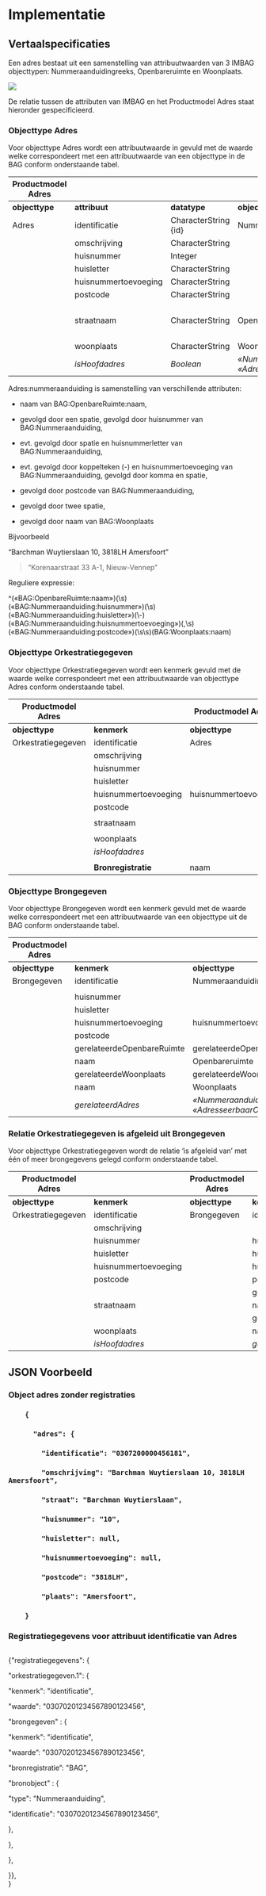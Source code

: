 Implementatie
=============

Vertaalspecificaties
--------------------

Een adres bestaat uit een samenstelling van attribuutwaarden van 3 IMBAG
objecttypen: Nummeraanduidingreeks, Openbareruimte en Woonplaats.

![](media/23df9f803f23bc2b9d43cde4f3c49112.png)

De relatie tussen de attributen van IMBAG en het Productmodel Adres staat
hieronder gespecificieerd.

### Objecttype Adres

Voor objecttype Adres wordt een attribuutwaarde in gevuld met de waarde welke
correspondeert met een attribuutwaarde van een objecttype in de BAG conform
onderstaande tabel.

| **Productmodel Adres** |                      |                      | **IMBAG**                                                                    |                            |                 |   |   |   |
|------------------------|----------------------|----------------------|------------------------------------------------------------------------------|----------------------------|-----------------|---|---|---|
| **objecttype**         | **attribuut**        | **datatype**         | **objecttype**                                                               | **attribuut**              | **datatype**    |   |   |   |
| Adres                  | identificatie        | CharacterString {id} | Nummeraanduiding                                                             | identificatie              | Objectnummering |   |   |   |
|                        | omschrijving         | CharacterString      |                                                                              |                            |                 |   |   |   |
|                        | huisnummer           | Integer              |                                                                              | huisnummer                 | Integer         |   |   |   |
|                        | huisletter           | CharacterString      |                                                                              | huisletter                 | AN              |   |   |   |
|                        | huisnummertoevoeging | CharacterString      |                                                                              | huisnummertoevoeging       | AN              |   |   |   |
|                        | postcode             | CharacterString      |                                                                              | postcode                   | AN              |   |   |   |
|                        |                      |                      |                                                                              | gerelateerdeOpenbareRuimte | Objectnummering |   |   |   |
|                        | straatnaam           | CharacterString      | Openbareruimte                                                               | naam                       | AN              |   |   |   |
|                        |                      |                      |                                                                              | gerelateerdeWoonplaats     | Objectnummering |   |   |   |
|                        | woonplaats           | CharacterString      | Woonplaats                                                                   | naam                       | AN              |   |   |   |
|                        | *isHoofdadres*       | *Boolean*            | *«Nummeraanduiding:identificatie» == «AdresseerbaarObject:gerelateerdAdres»* | *relatie*                  |                 |   |   |   |

Adres:nummeraanduiding is samenstelling van verschillende attributen:

-   naam van BAG:OpenbareRuimte:naam,

-   gevolgd door een spatie, gevolgd door huisnummer van BAG:Nummeraanduiding,

-   evt. gevolgd door spatie en huisnummerletter van BAG:Nummeraanduiding,

-   evt. gevolgd door koppelteken (-) en huisnummertoevoeging van
    BAG:Nummeraanduiding, gevolgd door komma en spatie,

-   gevolgd door postcode van BAG:Nummeraanduiding,

-   gevolgd door twee spatie,

-   gevolgd door naam van BAG:Woonplaats

Bijvoorbeeld

“Barchman Wuytierslaan 10, 3818LH Amersfoort”

>   “Korenaarstraat 33 A-1, Nieuw-Vennep”

Reguliere expressie:

\^(«BAG:OpenbareRuimte:naam»)(\\s)(«BAG:Nummeraanduiding:huisnummer»)(\\s)(«BAG:Nummeraanduiding:huisletter»)(\\-)(«BAG:Nummeraanduiding:huisnummertoevoeging»)(,\\s)(«BAG:Nummeraanduiding:postcode»)(\\s\\s)(BAG:Woonplaats:naam)

### Objecttype Orkestratiegegeven

Voor objecttype Orkestratiegegeven wordt een kenmerk gevuld met de waarde welke
correspondeert met een attribuutwaarde van objecttype Adres conform onderstaande
tabel.

| **Productmodel Adres** |                      | **Productmodel Adres** |                |
|------------------------|----------------------|------------------------|----------------|
| **objecttype**         | **kenmerk**          | **objecttype**         | **attribuut**  |
| Orkestratiegegeven     | identificatie        | Adres                  | identificatie  |
|                        | omschrijving         |                        | omschrijving   |
|                        | huisnummer           |                        | huisnummer     |
|                        | huisletter           |                        | huisletter     |
|                        | huisnummertoevoeging | huisnummertoevoeging   |                |
|                        | postcode             |                        | postcode       |
|                        |                      |                        |                |
|                        | straatnaam           |                        | straatnaam     |
|                        |                      |                        |                |
|                        | woonplaats           |                        | woonplaats     |
|                        | *isHoofdadres*       |                        | *isHoofdadres* |
|                        |                      |                        |                |
|                        | **Bronregistratie**  | naam                   | «BAG»          |

### Objecttype Brongegeven

Voor objecttype Brongegeven wordt een kenmerk gevuld met de waarde welke
correspondeert met een attribuutwaarde van een objecttype uit de BAG conform
onderstaande tabel.

| **Productmodel Adres** |                            | **IMBAG**                                                                    |               |
|------------------------|----------------------------|------------------------------------------------------------------------------|---------------|
| **objecttype**         | **kenmerk**                | **objecttype**                                                               | **attribuut** |
| Brongegeven            | identificatie              | Nummeraanduiding                                                             | identificatie |
|                        |                            |                                                                              |               |
|                        | huisnummer                 |                                                                              | huisnummer    |
|                        | huisletter                 |                                                                              | huisletter    |
|                        | huisnummertoevoeging       | huisnummertoevoeging                                                         |               |
|                        | postcode                   |                                                                              | postcode      |
|                        | gerelateerdeOpenbareRuimte | gerelateerdeOpenbareRuimte                                                   |               |
|                        | naam                       | Openbareruimte                                                               | naam          |
|                        | gerelateerdeWoonplaats     | gerelateerdeWoonplaats                                                       |               |
|                        | naam                       | Woonplaats                                                                   | naam          |
|                        | *gerelateerdAdres*         | *«Nummeraanduiding:identificatie» == «AdresseerbaarObject:gerelateerdAdres»* |               |

### Relatie Orkestratiegegeven is afgeleid uit Brongegeven

Voor objecttype Orkestratiegegeven wordt de relatie ‘is afgeleid van’ met één of
meer brongegevens gelegd conform onderstaande tabel.

| **Productmodel Adres** |                      | **Productmodel Adres** |                            |
|------------------------|----------------------|------------------------|----------------------------|
| **objecttype**         | **kenmerk**          | **objecttype**         | **kenmerk**                |
| Orkestratiegegeven     | identificatie        | Brongegeven            | identificatie              |
|                        | omschrijving         |                        |                            |
|                        | huisnummer           |                        | huisnummer                 |
|                        | huisletter           |                        | huisletter                 |
|                        | huisnummertoevoeging |                        | huisnummertoevoeging       |
|                        | postcode             |                        | postcode                   |
|                        |                      |                        | gerelateerdeOpenbareRuimte |
|                        | straatnaam           |                        | naam                       |
|                        |                      |                        | gerelateerdeWoonplaats     |
|                        | woonplaats           |                        | naam                       |
|                        | *isHoofdadres*       |                        | *gerelateerdAdres*         |

JSON Voorbeeld
--------------

### Object adres zonder registraties

### `    {`

### `      "adres": {`

### `        "identificatie": "0307200000456181",`

### `        "omschrijving": "Barchman Wuytierslaan 10, 3818LH Amersfoort",`

### `        "straat": "Barchman Wuytierslaan",`

### `        "huisnummer": "10",`

### `        "huisletter": null,`

### `        "huisnummertoevoeging": null,`

### `        "postcode": "3818LH",`

### `        "plaats": "Amersfoort",`

### `    }`

### Registratiegegevens voor attribuut identificatie van Adres

~~~~~~~~~~~~~~~~~~~~~~~~~~~~~~~~~~~~~~~~~~~~~~~~~~~~~~~~~~~~~~~~~~~~~~~~~~~~~~~~

~~~~~~~~~~~~~~~~~~~~~~~~~~~~~~~~~~~~~~~~~~~~~~~~~~~~~~~~~~~~~~~~~~~~~~~~~~~~~~~~

{"registratiegegevens": {

"orkestratiegegeven.1": {

"kenmerk": "identificatie",

"waarde": "03070201234567890123456",

"brongegeven" : {

"kenmerk": "identificatie",

"waarde”: "03070201234567890123456",

"bronregistratie”: "BAG",

"bronobject" : {

"type": "Nummeraanduiding",

"identificatie": "03070201234567890123456",

},

},

},

}},  
}

~~~~~~~~~~~~~~~~~~~~~~~~~~~~~~~~~~~~~~~~~~~~~~~~~~~~~~~~~~~~~~~~~~~~~~~~~~~~~~~~
    
~~~~~~~~~~~~~~~~~~~~~~~~~~~~~~~~~~~~~~~~~~~~~~~~~~~~~~~~~~~~~~~~~~~~~~~~~~~~~~~~
